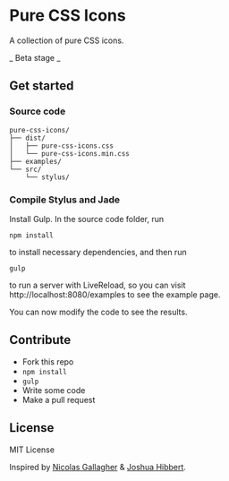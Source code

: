 # Pure CSS Icons

A collection of pure CSS icons.

_ Beta stage _

## Get started

### Source code

```
pure-css-icons/
├── dist/
│   ├── pure-css-icons.css
│   └── pure-css-icons.min.css
├── examples/
└── src/
    └── stylus/

```
### Compile Stylus and Jade

Install Gulp. In the source code folder, run

```
npm install
```

to install necessary dependencies, and then run

```
gulp
```

to run a server with LiveReload, so you can visit http://localhost:8080/examples to see the example page.

You can now modify the code to see the results.

## Contribute

- Fork this repo
- `npm install`
- `gulp`
- Write some code
- Make a pull request


## License
MIT License

Inspired by [Nicolas Gallagher](http://nicolasgallagher.com/pure-css-gui-icons/) & [Joshua Hibbert](http://joshnh.com/2012/02/23/pure-css-icons/).
